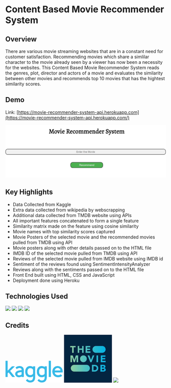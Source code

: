 # Content Based Movie Recommender System
## Overview
There are various movie streaming websites that are in a constant need for customer satisfaction. Recommending movies which share a simlilar character to the movie already seen 
by a viewer has now been a necessity for the websites. This Content Based Movie Recommender System reads the genres, plot, director and actors of a movie and evaluates the 
similarity between other movies and recommends top 10 movies that has the hightest similarity scores.

## Demo 
Link: [https://movie-recommender-system-api.herokuapp.com](https://movie-recommender-system-api.herokuapp.com/)

![](/static/rec_image.JPG)
 
 ## Key Highlights
 * Data Collected from Kaggle
 * Extra data collected from wikipedia by webscrapping
 * Additional data collected from TMDB website using APIs
 * All important features concatenated to form a single feature
 * Similarity matrix made on the feature using cosine similarity
 * Movie names with top similarity scores captured
 * Movie Posters of the selected movie and the recommended movies pulled from TMDB using API
 * Movie posters along with other details passed on to the HTML file
 * IMDB ID of the selected movie pulled from TMDB using API
 * Reviews of the selected movie pulled from IMDB website using IMDB id
 * Sentiment of the reviews found using SentimentIntensityAnalyzer
 * Reviews along with the sentiments passed on to the HTML file
 * Front End built using HTML, CSS and JavaScript
 * Deployment done using Heroku
 
## Technologies Used
<img src="https://www.python.org/static/community_logos/python-logo-master-v3-TM.png" width=280> <img target="_blank" src="https://flask.palletsprojects.com/en/1.1.x/_images/flask-logo.png" width=180> <img target="_blank" src="https://number1.co.za/wp-content/uploads/2017/10/gunicorn_logo-300x85.png" width=280>  <img src="https://www.w3.org/html/logo/badge/html5-badge-h-solo.png" width=80>

## Credits
<img src="static/Kaggle_logo.png" width=180>   <img src="static/tmdb.jpg" width=150>   <img src="https://ia.media-imdb.com/images/M/MV5BMTk3ODA4Mjc0NF5BMl5BcG5nXkFtZTgwNDc1MzQ2OTE@._V1_.png" width=180>
